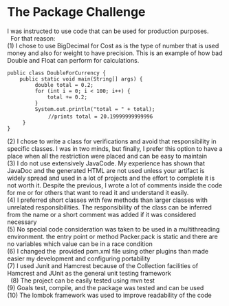 # The Package Challenge

I was instructed to use code that can be used for production purposes.<br> 
For that reason:<br>
(1) I chose to use BigDecimal for Cost as is the type of number that is used money and also for weight to have precision. This is an example of how bad Double and Float can perform for calculations.<br>

`public class DoubleForCurrency {`<br>
`    public static void main(String[] args) {`<br>
`         double total = 0.2;`<br>
`         for (int i = 0; i < 100; i++) {`<br>
`             total += 0.2;`<br>
`         }`<br>
`         System.out.println("total = " + total); `<br>       
`          //prints total = 20.19999999999996`<br>
`     }`<br>
`}`<br>

(2) I chose to write a class for verifications and avoid that responsibility in specific classes. I was in two minds, but finally, I prefer this option to have a place when all the restriction were placed and can be easy to maintain<br>
(3) I do not use extensively JavaCode. My experience has shown that JavaDoc and the generated HTML are not used unless your artifact is widely spread and used in a lot of projects and the effort to complete it is not worth it. Despite the previous, I wrote a lot of comments inside the code for me or for others that want to read it and understand it easily. <br>
(4) I preferred short classes with few methods than larger classes with unrelated responsibilities. The responsibility of the class can be inferred from the name or a short comment was added if it was considered necessary<br>
(5) No special code consideration was taken to be used in a multithreading environment. the entry point or method Packer.pack is static and there are no variables which value can be in a race condition<br>
(6) I changed the  provided pom.xml file using other plugins than made easier my development and configuring portability <br>
(7) I used Junit and Hamcrest because of the Collection facilities of Hamcrest and JUnit as the general unit testing framework<br> 
(8) The project can be easily tested using mvn test <br>
(9) Goals test, compile, and the package was tested and can be used <br>
(10) The lombok framework was used to improve readability of the code<br>
